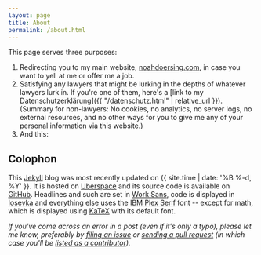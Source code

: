 ```yaml
---
layout: page
title: About
permalink: /about.html
---
```


This page serves three purposes:

1. Redirecting you to my main website, [noahdoersing.com](https://noahdoersing.com), in case you want to yell at me or offer me a job.
2. Satisfying any lawyers that might be lurking in the depths of whatever lawyers lurk in. If you're one of them, here's a [link to my Datenschutzerklärung]({{ "/datenschutz.html" | relative_url }}).<br>(Summary for non-lawyers: No cookies, no analytics, no server logs, no external resources, and no other ways for you to give me any of your personal information via this website.)
3. And this:


## Colophon

This [Jekyll](https://jekyllrb.com) blog was most recently updated on {{ site.time | date: '%B %-d, %Y' }}. It is hosted on [Uberspace](https://uberspace.de) and its source code is available on [GitHub](https://github.com/doersino/excessivelyadequate.com). Headlines and such are set in [Work Sans](https://github.com/weiweihuanghuang/Work-Sans), code is displayed in [Iosevka](https://github.com/be5invis/Iosevka/releases) and everything else uses the [IBM Plex Serif](https://github.com/IBM/plex/releases) font -- except for math, which is displayed using [KaTeX](https://katex.org) with its default font.

*If you've come across an error in a post (even if it's only a typo), please let me know, preferably by [filing an issue](https://github.com/doersino/excessivelyadequate.com/issues/new) or [sending a pull request](https://github.com/doersino/excessivelyadequate.com) (in which case you'll be [listed as a contributor](https://github.com/doersino/excessivelyadequate.com/graphs/contributors)).*

